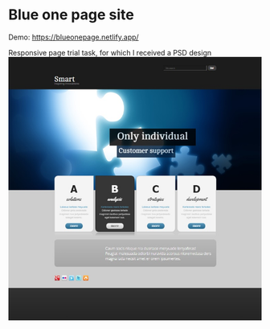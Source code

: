 # Blue one page site

Demo:  https://blueonepage.netlify.app/

Responsive page trial task, for which I received a PSD design
![sitebild](https://github.com/eeniko/blue_one_page/blob/master/demo_picture.jpg)

